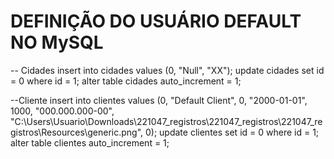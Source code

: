 

<h1>DEFINIÇÃO DO USUÁRIO DEFAULT NO MySQL</h1>
-- Cidades
insert into cidades values (0, "Null", "XX");
update cidades set id = 0 where id = 1;
alter table cidades auto_increment = 1;

--Cliente
insert into clientes values (0, "Default Client", 0, "2000-01-01", 1000, "000.000.000-00", "C:\Users\Usuario\Downloads\221047_registros\221047_registros\221047_registros\Resources\generic.png", 0); 
update clientes set id = 0 where id = 1;
alter table clientes auto_increment = 1; 
